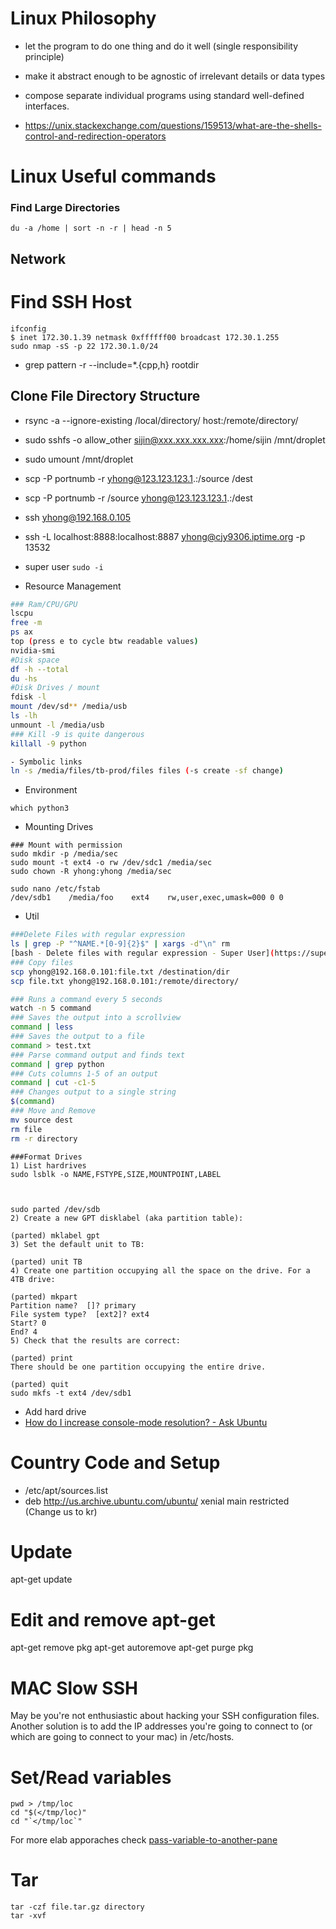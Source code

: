 # Linux Philosophy
- let the program to do one thing and do it well (single responsibility principle)
- make it abstract enough to be agnostic of irrelevant details or data types
- compose separate individual programs using standard well-defined interfaces.

- https://unix.stackexchange.com/questions/159513/what-are-the-shells-control-and-redirection-operators
# Linux Useful commands

### Find Large Directories
```
du -a /home | sort -n -r | head -n 5
```
## Network
# Find SSH Host

```
ifconfig
$ inet 172.30.1.39 netmask 0xffffff00 broadcast 172.30.1.255
sudo nmap -sS -p 22 172.30.1.0/24
```
- grep pattern -r --include=\*.{cpp,h} rootdir

## Clone File Directory Structure
- rsync -a --ignore-existing /local/directory/ host:/remote/directory/
- sudo sshfs -o allow_other sijin@xxx.xxx.xxx.xxx:/home/sijin /mnt/droplet
- sudo umount /mnt/droplet


- scp -P portnumb -r yhong@123.123.123.1.:/source /dest
- scp -P portnumb -r /source yhong@123.123.123.1.:/dest
- ssh yhong@192.168.0.105
- ssh -L localhost:8888:localhost:8887 yhong@cjy9306.iptime.org -p 13532
- super user
 `sudo -i` 
- Resource Management
``` bash
### Ram/CPU/GPU
lscpu
free -m
ps ax
top (press e to cycle btw readable values)
nvidia-smi
#Disk space
df -h --total
du -hs 
#Disk Drives / mount
fdisk -l
mount /dev/sd** /media/usb
ls -lh
unmount -l /media/usb
### Kill -9 is quite dangerous
killall -9 python

- Symbolic links
ln -s /media/files/tb-prod/files files (-s create -sf change)
```
- Environment
```
which python3
```

- Mounting Drives

```
### Mount with permission
sudo mkdir -p /media/sec
sudo mount -t ext4 -o rw /dev/sdc1 /media/sec
sudo chown -R yhong:yhong /media/sec

sudo nano /etc/fstab
/dev/sdb1    /media/foo    ext4    rw,user,exec,umask=000 0 0
```
- Util
``` bash
###Delete Files with regular expression
ls | grep -P "^NAME.*[0-9]{2}$" | xargs -d"\n" rm
[bash - Delete files with regular expression - Super User](https://superuser.com/questions/392872/delete-files-with-regular-expression)
### Copy files
scp yhong@192.168.0.101:file.txt /destination/dir
scp file.txt yhong@192.168.0.101:/remote/directory/

### Runs a command every 5 seconds
watch -n 5 command
### Saves the output into a scrollview
command | less
### Saves the output to a file
command > test.txt
### Parse command output and finds text
command | grep python
### Cuts columns 1-5 of an output
command | cut -c1-5
### Changes output to a single string
$(command)
### Move and Remove
mv source dest 
rm file
rm -r directory

```

```
###Format Drives
1) List hardrives
sudo lsblk -o NAME,FSTYPE,SIZE,MOUNTPOINT,LABEL



sudo parted /dev/sdb
2) Create a new GPT disklabel (aka partition table):

(parted) mklabel gpt
3) Set the default unit to TB:

(parted) unit TB
4) Create one partition occupying all the space on the drive. For a 4TB drive:

(parted) mkpart
Partition name?  []? primary
File system type?  [ext2]? ext4
Start? 0
End? 4
5) Check that the results are correct:

(parted) print
There should be one partition occupying the entire drive.

(parted) quit
sudo mkfs -t ext4 /dev/sdb1
```

- Add hard drive
- [How do I increase console-mode resolution? - Ask Ubuntu](https://askubuntu.com/questions/18444/how-do-i-increase-console-mode-resolution)


# Country Code and Setup 
- /etc/apt/sources.list
- deb http://us.archive.ubuntu.com/ubuntu/ xenial main restricted (Change us to kr)

# Update
apt-get update

# Edit and remove apt-get
apt-get remove pkg
apt-get autoremove
apt-get purge pkg

# MAC Slow SSH
May be you're not enthusiastic about hacking your SSH configuration files. Another solution is to add the IP addresses you're going to connect to (or which are going to connect to your mac) in /etc/hosts.

# Set/Read variables
````
pwd > /tmp/loc
cd "$(</tmp/loc)"
cd "`</tmp/loc`"
````
For more elab apporaches check [pass-variable-to-another-pane](https://superuser.com/questions/1067335/pass-variable-to-another-pane)

# Tar
````
tar -czf file.tar.gz directory 
tar -xvf
````
